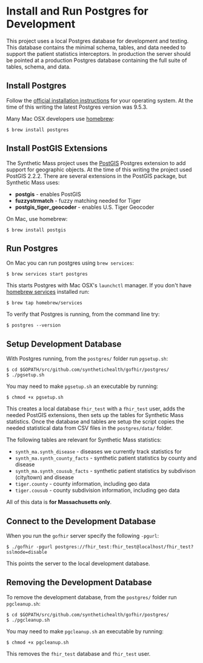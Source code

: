 Install and Run Postgres for Development
========================================

This project uses a local Postgres database for development and testing. This database contains the minimal schema, tables, and data needed to support the patient statistics interceptors. In production the server should be pointed at a production Postgres database containing the full suite of tables, schema, and data.

Install Postgres
----------------

Follow the [official installation instructions](https://www.postgresql.org/download/) for your operating system. At the time of this writing the latest Postgres version was 9.5.3.

Many Mac OSX developers use [homebrew](http://brew.sh/):

```
$ brew install postgres
```

Install PostGIS Extensions
--------------------------
The Synthetic Mass project uses the [PostGIS](http://postgis.net/) Postgres extension to add support for geographic objects. At the time of this writing the project used PostGIS 2.2.2. There are several extensions in the PostGIS package, but Synthetic Mass uses:

- **postgis** - enables PostGIS
- **fuzzystrmatch** - fuzzy matching needed for Tiger
- **postgis\_tiger\_geocoder** - enables U.S. Tiger Geocoder

On Mac, use homebrew:

```
$ brew install postgis
```

Run Postgres
------------
On Mac you can run postgres using `brew services`:

```
$ brew services start postgres
```

This starts Postgres with Mac OSX's `launchctl` manager. If you don't have [homebrew services](https://github.com/Homebrew/homebrew-services) installed run:

```
$ brew tap homebrew/services
```

To verify that Postgres is running, from the command line try:

```
$ postgres --version
```

Setup Development Database
--------------------------
With Postgres running, from the `postgres/` folder run `pgsetup.sh`:

```
$ cd $GOPATH/src/github.com/synthetichealth/gofhir/postgres/
$ ./pgsetup.sh
```

You may need to make `pgsetup.sh` an executable by running:

```
$ chmod +x pgsetup.sh
```

This creates a local database `fhir_test` with a `fhir_test` user, adds the needed PostGIS extensions, then sets up the tables for Synthetic Mass statistics. Once the database and tables are setup the script copies the needed statistical data from CSV files in the `postgres/data/` folder.

The following tables are relevant for Synthetic Mass statistics:

- `synth_ma.synth_disease` - diseases we currently track statistics for
- `synth_ma.synth_county_facts` - synthetic patient statistics by county and disease
- `synth_ma.synth_cousub_facts` - synthetic patient statistics by subdivison (city/town) and disease
- `tiger.county` - county information, including geo data
- `tiger.cousub` - county subdivision information, including geo data


All of this data is **for Massachusetts only**.

Connect to the Development Database
-----------------------------------
When you run the `gofhir` server specify the following `-pgurl`:

```
$ ./gofhir -pgurl postgres://fhir_test:fhir_test@localhost/fhir_test?sslmode=disable
```

This points the server to the local development database.

Removing the Development Database
---------------------------------
To remove the development database, from the `postgres/` folder run `pgcleanup.sh`:

```
$ cd $GOPATH/src/github.com/synthetichealth/gofhir/postgres/
$ ./pgcleanup.sh
```
You may need to make `pgcleanup.sh` an executable by running:

```
$ chmod +x pgcleanup.sh
```

This removes the `fhir_test` database and `fhir_test` user.
